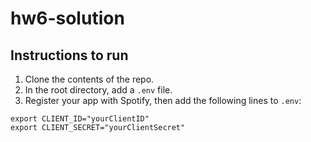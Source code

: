 # hw6-solution

## Instructions to run
1. Clone the contents of the repo.
2. In the root directory, add a `.env` file.
3. Register your app with Spotify, then add the following lines to `.env`:
```
export CLIENT_ID="yourClientID"
export CLIENT_SECRET="yourClientSecret"
```

